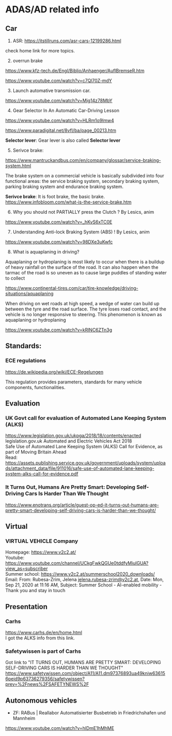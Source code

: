 # ADAS/AD related info

## Car

1. ASR:
https://itstillruns.com/asr-cars-12199286.html

check home link for more topics.

2. overrun brake

https://www.kfz-tech.de/Engl/Biblio/Anhaenger/AuflBremseR.htm

https://www.youtube.com/watch?v=c7Ql70Z-mdY

3. Launch automative transmission car.

https://www.youtube.com/watch?v=Mig14z78MbY

4. Gear Selector In An Automatic Car-Driving Lesson

https://www.youtube.com/watch?v=HLRm1o9lmw4

https://www.paradigital.net/8vfl/ba/page_00213.htm

**Selector lever**: Gear lever is also called **Selector lever**

5. Serivce brake:

https://www.mantruckandbus.com/en/company/glossar/service-braking-system.html

The brake system on a commercial vehicle is basically subdivided into four functional areas: the service braking system, secondary braking system, parking braking system and endurance braking system. 

**Serivce brake**: It is foot brake, the basic brake.  https://www.infobloom.com/what-is-the-service-brake.htm

6. Why you should not PARTIALLY press the Clutch ? By Lesics, anim

https://www.youtube.com/watch?v=_hKvS6xTC0E

7. Understanding Anti-lock Braking System (ABS) ! By Lesics, anim

https://www.youtube.com/watch?v=98DXe3uKwfc

8. What is aquaplaning in driving?

Aquaplaning or hydroplaning is most likely to occur when there is a buildup of heavy rainfall on the surface of the road. It can also happen when the tarmac of the road is so uneven as to cause large puddles of standing water to collect

https://www.continental-tires.com/car/tire-knowledge/driving-situations/aquaplaning

When driving on wet roads at high speed, a wedge of water can build up between the tyre and the road surface. The tyre loses road contact, and the vehicle is no longer responsive to steering. This phenomenon is known as aquaplaning or hydroplaning

https://www.youtube.com/watch?v=kRlNC6ZTn3g

## Standards:

### ECE regulations

https://de.wikipedia.org/wiki/ECE-Regelungen

This regulation provides parameters, standards for many vehicle components, functionalities.

## Evaluation
### UK Govt call for evaluation of Automated Lane Keeping System (ALKS)
https://www.legislation.gov.uk/ukpga/2018/18/contents/enacted
 legislation.gov.uk Automated and Electric Vehicles Act 2018  
 Safe Use of Automated Lane Keeping System (ALKS) Call for Evidence, as part of Moving Britain Ahead  
 Read: https://assets.publishing.service.gov.uk/government/uploads/system/uploads/attachment_data/file/911016/safe-use-of-automated-lane-keeping-system-alks-call-for-evidence.pdf 
 
### It Turns Out, Humans Are Pretty Smart: Developing Self-Driving Cars Is Harder Than We Thought
https://www.enotrans.org/article/guest-op-ed-it-turns-out-humans-are-pretty-smart-developing-self-driving-cars-is-harder-than-we-thought/


## Virtual
### VIRTUAL VEHICLE Company
Homepage: https://www.v2c2.at/  
Youtube: https://www.youtube.com/channel/UCkgFwkQGUe0tddfyMiulGUA?view_as=subscriber  
Summer school: https://www.v2c2.at/summerschool2020_downloads/
Email: From: Rubesa-Zrim, Jelena <jelena.rubesa-zrim@v2c2.at>, Date: Mon, Sep 21, 2020 at 11:16 AM, Subject: Summer School - AI-enabled mobility - Thank you and stay in touch  


## Presentation
### Carhs
https://www.carhs.de/en/home.html  
I got the ALKS info from this link.
### Safetywissen is part of Carhs
Got link to "IT TURNS OUT, HUMANS ARE PRETTY SMART: DEVELOPING SELF-DRIVING CARS IS HARDER THAN WE THOUGHT"
https://www.safetywissen.com/object/A11/A11.dm97376893ua49kniw636156peid9p63736279356/safetywissen?prev=%2Fnews%2FSAFETYNEWS%2F

## Autonomous vehicles

* ZF: RABus | Reallabor Automatisierter Busbetrieb in Friedrichshafen und Mannheim

https://www.youtube.com/watch?v=hlDmE1hMhME
